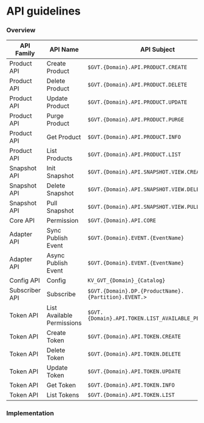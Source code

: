 # API guidelines

### Overview

| API Family     | API Name                   | API Subject                                          |
| -------------- | -------------------------- | ---------------------------------------------------- |
| Product API    | Create Product             | `$GVT.{Domain}.API.PRODUCT.CREATE`                   |
| Product API    | Delete Product             | `$GVT.{Domain}.API.PRODUCT.DELETE`                   |
| Product API    | Update Product             | `$GVT.{Domain}.API.PRODUCT.UPDATE`                   |
| Product API    | Purge Product              | `$GVT.{Domain}.API.PRODUCT.PURGE`                    |
| Product API    | Get Product                | `$GVT.{Domain}.API.PRODUCT.INFO`                     |
| Product API    | List Products              | `$GVT.{Domain}.API.PRODUCT.LIST`                     |
| Snapshot API   | Init Snapshot              | `$GVT.{Domain}.API.SNAPSHOT.VIEW.CREATE`             |
| Snapshot API   | Delete Snapshot            | `$GVT.{Domain}.API.SNAPSHOT.VIEW.DELETE`             |
| Snapshot API   | Pull Snapshot              | `$GVT.{Domain}.API.SNAPSHOT.VIEW.PULL`               |
| Core API       | Permission                 | `$GVT.{Domain}.API.CORE`                             |
| Adapter API    | Sync Publish Event         | `$GVT.{Domain}.EVENT.{EventName}`                    |
| Adapter API    | Async Publish Event        | `$GVT.{Domain}.EVENT.{EventName}`                    |
| Config API     | Config                     | `KV_GVT_{Domain}_{Catalog}`                          |
| Subscriber API | Subscribe                  | `$GVT.{Domain}.DP.{ProductName}.{Partition}.EVENT.>` |
| Token API      | List Available Permissions | `$GVT.{Domain}.API.TOKEN.LIST_AVAILABLE_PERMISSIONS` |
| Token API      | Create Token               | `$GVT.{Domain}.API.TOKEN.CREATE`                     |
| Token API      | Delete Token               | `$GVT.{Domain}.API.TOKEN.DELETE`                     |
| Token API      | Update Token               | `$GVT.{Domain}.API.TOKEN.UPDATE`                     |
| Token API      | Get Token                  | `$GVT.{Domain}.API.TOKEN.INFO`                       |
| Token API      |  List Tokens               | `$GVT.{Domain}.API.TOKEN.LIST`                       |

### Implementation
